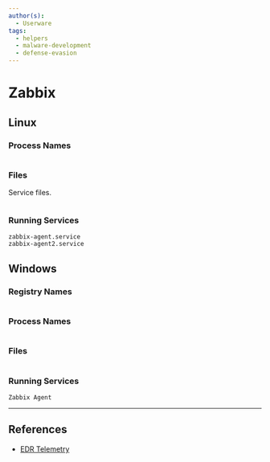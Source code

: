 ```yaml
---
author(s):
  - Userware
tags:
  - helpers
  - malware-development
  - defense-evasion
---
```

# Zabbix

## Linux

### Process Names

```

```

### Files

Service files.

```

```

### Running Services

```
zabbix-agent.service
zabbix-agent2.service
```

## Windows

### Registry Names

```

```

### Process Names

```

```

### Files

```

```

### Running Services

```
Zabbix Agent
```

---
## References

- [EDR Telemetry](https://www.edr-telemetry.com/)